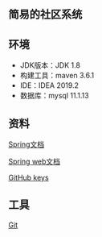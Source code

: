## 简易的社区系统

## 环境
- JDK版本：JDK 1.8
- 构建工具：maven 3.6.1
- IDE：IDEA	 2019.2
- 数据库：mysql 11.1.13

## 资料
[Spring文档](https://spring.io/guides)

[Spring web文档](https://spring.io/guides/gs/serving-web-content/)

[GitHub keys](https://help.github.com/en/articles/generating-a-new-ssh-key-and-adding-it-to-the-ssh-agent#generating-a-new-ssh-key)
 
## 工具
[Git](https://git-scm.com/)
